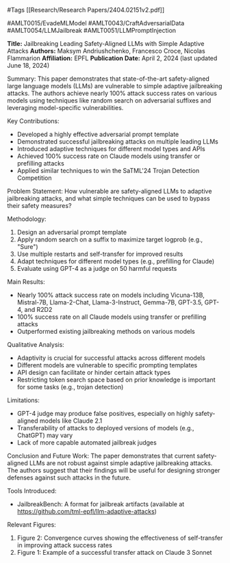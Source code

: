 #Tags
[[Research/Research Papers/2404.02151v2.pdf]]

#AMLT0015/EvadeMLModel
#AMLT0043/CraftAdversarialData
#AMLT0054/LLMJailbreak
#AMLT0051/LLMPromptInjection

**Title:** Jailbreaking Leading Safety-Aligned LLMs with Simple Adaptive Attacks
**Authors:** Maksym Andriushchenko, Francesco Croce, Nicolas Flammarion
**Affiliation:** EPFL
**Publication Date:** April 2, 2024 (last updated June 18, 2024)

Summary:
This paper demonstrates that state-of-the-art safety-aligned large language models (LLMs) are vulnerable to simple adaptive jailbreaking attacks. The authors achieve nearly 100% attack success rates on various models using techniques like random search on adversarial suffixes and leveraging model-specific vulnerabilities.

Key Contributions:
- Developed a highly effective adversarial prompt template
- Demonstrated successful jailbreaking attacks on multiple leading LLMs
- Introduced adaptive techniques for different model types and APIs
- Achieved 100% success rate on Claude models using transfer or prefilling attacks
- Applied similar techniques to win the SaTML'24 Trojan Detection Competition

Problem Statement:
How vulnerable are safety-aligned LLMs to adaptive jailbreaking attacks, and what simple techniques can be used to bypass their safety measures?

Methodology:
1. Design an adversarial prompt template
2. Apply random search on a suffix to maximize target logprob (e.g., "Sure")
3. Use multiple restarts and self-transfer for improved results
4. Adapt techniques for different model types (e.g., prefilling for Claude)
5. Evaluate using GPT-4 as a judge on 50 harmful requests

Main Results:
- Nearly 100% attack success rate on models including Vicuna-13B, Mistral-7B, Llama-2-Chat, Llama-3-Instruct, Gemma-7B, GPT-3.5, GPT-4, and R2D2
- 100% success rate on all Claude models using transfer or prefilling attacks
- Outperformed existing jailbreaking methods on various models

Qualitative Analysis:
- Adaptivity is crucial for successful attacks across different models
- Different models are vulnerable to specific prompting templates
- API design can facilitate or hinder certain attack types
- Restricting token search space based on prior knowledge is important for some tasks (e.g., trojan detection)

Limitations:
- GPT-4 judge may produce false positives, especially on highly safety-aligned models like Claude 2.1
- Transferability of attacks to deployed versions of models (e.g., ChatGPT) may vary
- Lack of more capable automated jailbreak judges

Conclusion and Future Work:
The paper demonstrates that current safety-aligned LLMs are not robust against simple adaptive jailbreaking attacks. The authors suggest that their findings will be useful for designing stronger defenses against such attacks in the future.

Tools Introduced:
- JailbreakBench: A format for jailbreak artifacts (available at https://github.com/tml-epfl/llm-adaptive-attacks)

Relevant Figures:
1. Figure 2: Convergence curves showing the effectiveness of self-transfer in improving attack success rates
2. Figure 1: Example of a successful transfer attack on Claude 3 Sonnet
